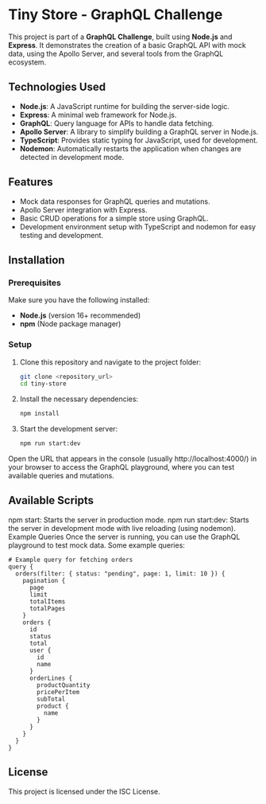 # Tiny Store - GraphQL Challenge

This project is part of a **GraphQL Challenge**, built using **Node.js** and **Express**. It demonstrates the creation of a basic GraphQL API with mock data, using the Apollo Server, and several tools from the GraphQL ecosystem.

## Technologies Used

- **Node.js**: A JavaScript runtime for building the server-side logic.
- **Express**: A minimal web framework for Node.js.
- **GraphQL**: Query language for APIs to handle data fetching.
- **Apollo Server**: A library to simplify building a GraphQL server in Node.js.
- **TypeScript**: Provides static typing for JavaScript, used for development.
- **Nodemon**: Automatically restarts the application when changes are detected in development mode.

## Features

- Mock data responses for GraphQL queries and mutations.
- Apollo Server integration with Express.
- Basic CRUD operations for a simple store using GraphQL.
- Development environment setup with TypeScript and nodemon for easy testing and development.

## Installation

### Prerequisites

Make sure you have the following installed:

- **Node.js** (version 16+ recommended)
- **npm** (Node package manager)

### Setup

1. Clone this repository and navigate to the project folder:

   ```bash
   git clone <repository_url>
   cd tiny-store
   ```
2. Install the necessary dependencies:

    ```bash
    npm install
    ```

3. Start the development server:

    ```bash
    npm run start:dev
    ```
  
 Open the URL that appears in the console (usually http://localhost:4000/) in your browser to access the GraphQL playground, where you can test available queries and mutations.

## Available Scripts
npm start: Starts the server in production mode.
npm run start:dev: Starts the server in development mode with live reloading (using nodemon).
Example Queries
Once the server is running, you can use the GraphQL playground to test mock data. Some example queries:

    # Example query for fetching orders
    query {
      orders(filter: { status: "pending", page: 1, limit: 10 }) {
        pagination {
          page
          limit
          totalItems
          totalPages
        }
        orders {
          id
          status
          total
          user {
            id
            name
          }
          orderLines {
            productQuantity
            pricePerItem
            subTotal
            product {
              name
            }
          }
        }
      }
    }

## License
This project is licensed under the ISC License.
